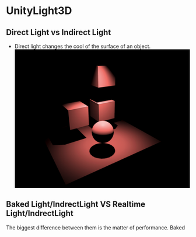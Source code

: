 # UnityLight3D
## Direct Light vs Indirect Light
- Direct light changes the cool of the surface of an object.
![Minion](./MarkDownImage/DirectLight.png)


## Baked Light/IndrectLight VS Realtime Light/IndrectLight
The biggest difference between them is the matter of performance. Baked


